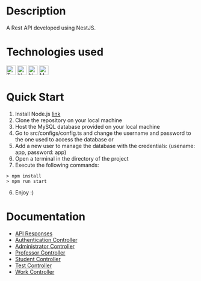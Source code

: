 # Description

A Rest API developed using NestJS.

# Technologies used
<p>
<img src="https://cdn.jsdelivr.net/gh/devicons/devicon/icons/typescript/typescript-original.svg" width=25 height=25 alt="TypeScript">
<img src="https://cdn.jsdelivr.net/gh/devicons/devicon/icons/nodejs/nodejs-original.svg" width=25 height=25 alt="Node.js">
<img src="https://cdn.jsdelivr.net/gh/devicons/devicon/icons/nestjs/nestjs-plain.svg" width=25 height=25 alt="NestJs">
<img src="https://cdn.jsdelivr.net/gh/devicons/devicon/icons/mysql/mysql-original.svg" width=25 height=25 alt="MySQL">
</p>

# Quick Start

1. Install Node.js [link](https://nodejs.org/en/)
2. Clone the repository on your local machine
3. Host the MySQL database provided on your local machine
4. Go to src/configs/config.ts and change the username and password to the one used to access the database or
5. Add a new user to manage the database with the credentials: (usename: app, password: app)
6. Open a terminal in the directory of the project
7. Execute the following commands:
```
> npm install
> npm run start
```
6. Enjoy :)

# Documentation

- [API Responses](docs/API_Responses.md)
- [Authentication Controller](docs/Authentication_Controller.md)
- [Administrator Controller](docs/Administrator_Controller.md)
- [Professor Controller](docs/Professor_Controller.md)
- [Student Controller](docs/Student_Controller.md)
- [Test Controller](docs/Test_Controller.md)
- [Work Controller](docs/Student_Controller.md)
